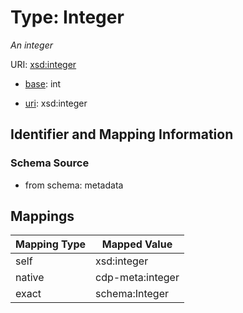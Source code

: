 # Type: Integer




_An integer_



URI: [xsd:integer](http://www.w3.org/2001/XMLSchema#integer)

* [base](https://w3id.org/linkml/base): int

* [uri](https://w3id.org/linkml/uri): xsd:integer









## Identifier and Mapping Information







### Schema Source


* from schema: metadata




## Mappings

| Mapping Type | Mapped Value |
| ---  | ---  |
| self | xsd:integer |
| native | cdp-meta:integer |
| exact | schema:Integer |
